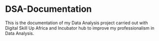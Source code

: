 # DSA-Documentation
This is the documentation of my Data Analysis project carried out with Digital Skill Up Africa and Incubator hub to improve my professionalism in Data Analysis.
